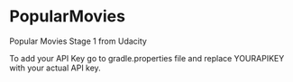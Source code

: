 # PopularMovies
Popular Movies Stage 1 from Udacity

To add your API Key go to gradle.properties file and replace YOURAPIKEY with your actual API key.
